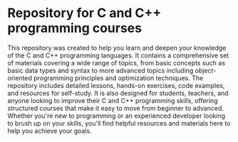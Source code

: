 # Repository for C and C++ programming courses
This repository was created to help you learn and deepen your knowledge of the C and C++ programming languages. It contains a comprehensive set of materials covering a wide range of topics, from basic concepts such as basic data types and syntax to more advanced topics including object-oriented programming principles and optimization techniques.
The repository includes detailed lessons, hands-on exercises, code examples, and resources for self-study. It is also designed for students, teachers, and anyone looking to improve their C and C++ programming skills, offering structured courses that make it easy to move from beginner to advanced. Whether you're new to programming or an experienced developer looking to brush up on your skills, you'll find helpful resources and materials here to help you achieve your goals.
